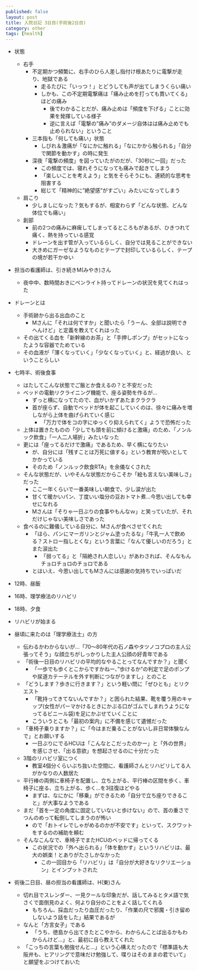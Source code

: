 ```yaml
---
published: false
layout: post
title: 入院日記 3日目(手術後2日目)
category: other
tags: [health]
---
```


- 状態
  - 右手
    - 不定期かつ頻繁に、右手のひら人差し指付け根あたりに電撃が走り、地獄である
      - 走るたびに「いっつ！」とどうしても声が出てしまうくらい痛い
      - しかも、この不定期電撃痛は「痛み止めを打っても貫いてくる」ほどの痛み
        - 後でわかることだが、痛み止めは「頻度を下げる」ことに効果を発揮している様子
        - 逆に言えば「電撃の”痛み”のダメージ自体はは痛み止めでも止められない」ということ
    - 三本指も「何しても痛い」状態
      - しびれ＆激痛が「なにかに触れる」「なにかから触られる」「自分で関節を動かす」の時に発生
    - 深夜「電撃の頻度」を図っていたがのだが、「30秒に一回」だった
      - この頻度では、寝れそうになっても痛みで起きてしまう
      - 「楽しいことを考えよう」と気をそらそうにも、連続的な思考を阻害する
      - 総じて「精神的に”絶望感”がすごい」みたいになってしまう
  - 肩こり
    - 少しましになった？気もするが、相変わらず「どんな状態、どんな体位でも痛い」
  - 創部
    - 前の2つの痛みに麻痺してしまってるところもがあるが、ひきつれて痛く、熱を持っている感覚
    - ドレーンを出す管が入っているらしく、自分では見ることができない
    - 大きめにガーゼなようなものとテープで封印しているらしく、テープの境が若干かゆい
- 担当の看護師は、引き続きM(みやき)さん
  - 夜中中、数時間おきにペンライト持ってドレーンの状況を見てくれはった
- ドレーンとは
  - 手術跡から出る出血のこと
    - Mさんに「それは何ですか」と聞いたら「うーん、全部は説明できへんけど」と定義を教えてくれはった
  - その出てくる血を「新幹線のお茶」と「手押しポンプ」がセットになったような容器でためている
  - その血液が「薄くなっていく」「少なくなっていく」と、経過が良い、ということらしい
- 七時半、術後食事
  - はたしてこんな状態でご飯とか食えるの？と不安だった
  - ベッドの電動リクライニング機能で、座る姿勢を作るが…
    - ずっと横になってたので、血がいかずあたまクラクラ
    - 首が座らず、自動でベッドが体を起こしていくのは、徐々に痛みを増しながら上体を曲げられていく感じ
      - 「万力で体をコの字にゆっくり抑えられてく」ようで恐怖だった
  - 上体は置きたものの「少しでも頭を前に傾けると激痛」のため、「ノンルック飲食」「一人二人場折」みたいなった
  - 更には「座ってるだけで激痛」であるため、早く横になりたい
    - が、自分には「残すことは万死に値する」という教育が呪いとしてかかっている
    - そのため「ノンルック飲食RTA」を余儀なくされた
  - そんな状態だが、いやそんな状態だからこそか「絵も言えない美味しさ」だった
    - ここ一年くらいで一番美味しい朝食で、少し涙が出た
    - 甘くて暖かいパン、丁度いい塩分の豆おトマト煮…今思い出しても幸せになれる
    - Mさんは「そりゃ一日ぶりの食事やもんなｗ」と笑っていたが、それだけじゃない美味しさであった
  - 食べるのに難儀している自分に、Mさんが食べさせてくれた
    - 「ほら、パンにマーガリンとジャム塗ったるな」「牛乳一人で飲める？ストロー指しとくな」という言葉に「なんて優しいのだろう」とまた涙出た
      - 「弱ってる」と「隔絶され人恋しい」があわされば、そんなもんチョロチョロのチョロである
    - とはいえ、今思い出してもMさんには感謝の気持ちでいっぱいだ
- 12時、昼飯
- 16時、理学療法のリハビリ
- 18時、夕食


- リハビリが始まる
- 昼頃に来たのは「理学療法士」の方
  - 伝わるかわからないが…「70〜80年代の石ノ森やタツノコプロの主人公張ってそう」な顔立ちがしっかりした主人公顔の好青年である
  - 「術後一日目のリハビリの平均的なやることってなんですか？」と聞く
    - 「一歩でも歩くとこからですかねー、”歩けるか”の判定で足のポンプや尿道カテーテルを外す判断につながりますし」とのこと
  - 「どうします？歩きに行きます？」という軽い問に「ぜひとも」とリクエスト
    - 「靴持ってきてないんですか？」と困られた結果、靴を覆う用のキャップ(女性がパーマかけるときにかぶる口がゴムでしまれうようになってるビニール袋)を足にかぶせていくことに
    - こういうとこも「最初の案内」に不備を感じて遺憾だった
  - 「車椅子乗りますか？」に「今はまだ乗ることがないし非日常体験なんで」とお願いする
    - 一日ぶりにでるHCUは「こんなとこだったのかー」と「外の世界」を感じさせ、「出る意欲」を想起させるのに十分だった
  - 3階のリハビリ室につく
    - 教室4個分くらいぶち抜いた空間に、看護師さんとリハビリしてる人がかなりの人数居た
  - 平行棒の両側に車椅子を配置し、立ち上がる、平行棒の区間を歩く、車椅子に座る、立ち上がる、歩く…を3往復ほどやる
    - まずは、なにかに「移乗」ができるため「自分で立ち座りできること」が大事なようである
  - まだ「首を一定の角度に固定していないと歩けない」ので、首の重さでつんのめって転倒してしまうのが怖い
    - ので「おトイレでしゃがめるのかが不安です」といって、スクワットをするのの補助を頼む
  - そんなこんなで、車椅子でまたHCUのベッドに帰ってくる
    - この状況での「外へ出られる」「体を動かす」というリハビリは、最大の娯楽！とありがたさしかなかった
      - この一回目から「リハビリ」は「自分が大好きなリクリエーション」とインプットされた

- 術後二日目、昼の担当の看護師は、H(東)さん
  - 切れ目でスレンダー、一見クールな印象だが、話してみるとタメ語で気さくで面倒見のよく、何より自分のことをよく話してくれる
    - もちろん、採血だったり血圧だったり、「作業の尺で邪魔・引き留めしないよう話をした」結果であるが
  - なんと「方言女子」である
    - 「うち、徳島から出てきたとこやから、わからんことば出るかもわからんけど…」と、最初に自ら教えてくれた
  - 「こっちの言葉も勉強せんと…」という心構えだったので「標準語も大阪弁も、ヒアリングで意味だけ勉強して、喋りはそのままの君でいて」と願望をぶつけておいた

